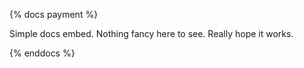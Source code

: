 {% docs payment %}

Simple docs embed. 
Nothing fancy here to see.
Really hope it works.

{% enddocs %}